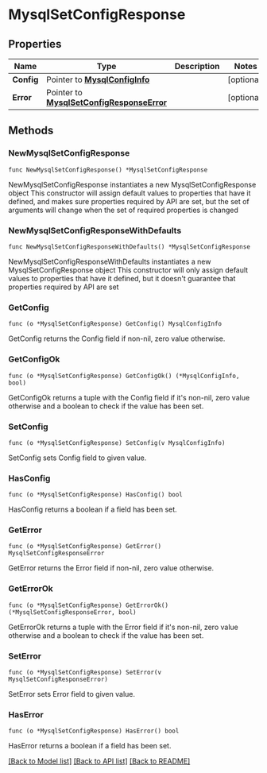 # MysqlSetConfigResponse

## Properties

Name | Type | Description | Notes
------------ | ------------- | ------------- | -------------
**Config** | Pointer to [**MysqlConfigInfo**](MysqlConfigInfo.md) |  | [optional] 
**Error** | Pointer to [**MysqlSetConfigResponseError**](MysqlSetConfigResponseError.md) |  | [optional] 

## Methods

### NewMysqlSetConfigResponse

`func NewMysqlSetConfigResponse() *MysqlSetConfigResponse`

NewMysqlSetConfigResponse instantiates a new MysqlSetConfigResponse object
This constructor will assign default values to properties that have it defined,
and makes sure properties required by API are set, but the set of arguments
will change when the set of required properties is changed

### NewMysqlSetConfigResponseWithDefaults

`func NewMysqlSetConfigResponseWithDefaults() *MysqlSetConfigResponse`

NewMysqlSetConfigResponseWithDefaults instantiates a new MysqlSetConfigResponse object
This constructor will only assign default values to properties that have it defined,
but it doesn't guarantee that properties required by API are set

### GetConfig

`func (o *MysqlSetConfigResponse) GetConfig() MysqlConfigInfo`

GetConfig returns the Config field if non-nil, zero value otherwise.

### GetConfigOk

`func (o *MysqlSetConfigResponse) GetConfigOk() (*MysqlConfigInfo, bool)`

GetConfigOk returns a tuple with the Config field if it's non-nil, zero value otherwise
and a boolean to check if the value has been set.

### SetConfig

`func (o *MysqlSetConfigResponse) SetConfig(v MysqlConfigInfo)`

SetConfig sets Config field to given value.

### HasConfig

`func (o *MysqlSetConfigResponse) HasConfig() bool`

HasConfig returns a boolean if a field has been set.

### GetError

`func (o *MysqlSetConfigResponse) GetError() MysqlSetConfigResponseError`

GetError returns the Error field if non-nil, zero value otherwise.

### GetErrorOk

`func (o *MysqlSetConfigResponse) GetErrorOk() (*MysqlSetConfigResponseError, bool)`

GetErrorOk returns a tuple with the Error field if it's non-nil, zero value otherwise
and a boolean to check if the value has been set.

### SetError

`func (o *MysqlSetConfigResponse) SetError(v MysqlSetConfigResponseError)`

SetError sets Error field to given value.

### HasError

`func (o *MysqlSetConfigResponse) HasError() bool`

HasError returns a boolean if a field has been set.


[[Back to Model list]](../README.md#documentation-for-models) [[Back to API list]](../README.md#documentation-for-api-endpoints) [[Back to README]](../README.md)


